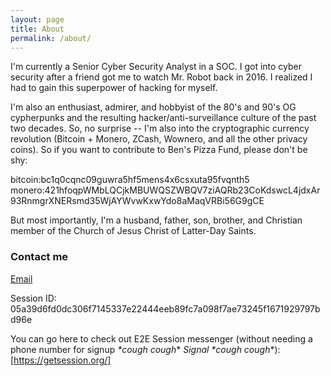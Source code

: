```yaml
---
layout: page
title: About
permalink: /about/
---
```


I'm currently a Senior Cyber Security Analyst in a SOC. I got into cyber security after a friend got me to watch Mr. Robot back in 2016. I realized I had to gain this superpower of hacking for myself.

I'm also an enthusiast, admirer, and hobbyist of the 80's and 90's OG cypherpunks and the resulting hacker/anti-surveillance culture of the past two decades.
So, no surprise -- I'm also into the cryptographic currency revolution (Bitcoin + Monero, ZCash, Wownero, and all the other privacy coins). So if you want to contribute to Ben's Pizza Fund, please don't be shy:

bitcoin:bc1q0cqnc09guwra5hf5mens4x6csxuta95fvqnth5
monero:421hfoqpWMbLQCjkMBUWQSZWBQV7ziAQRb23CoKdswcL4jdxAr93RnmgrXNERsmd35WjAYWvwKxwYdo8aMaqVRBi56G9gCE

But most importantly, I'm a husband, father, son, brother, and Christian member of the Church of Jesus Christ of Latter-Day Saints.

### Contact me

[Email](https://keys.openpgp.org/search?q=jiles.ben%40pm.me)

Session ID: 05a39d6fd0dc306f7145337e22444eeb89fc7a098f7ae73245f1671929797bd96e

You can go here to check out E2E Session messenger (without needing a phone number for signup *\*cough cough*\* *Signal* *\*cough cough*\*): [https://getsession.org/]
